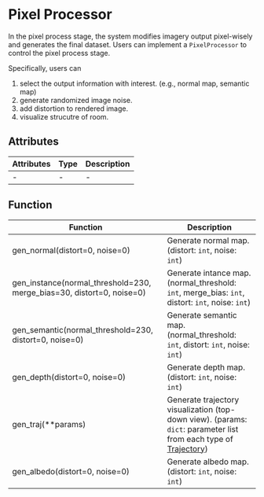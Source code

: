 # Pixel Processor

<!-- ## Description -->

In the pixel process stage, the system modifies imagery output pixel-wisely and generates the final dataset.
Users can implement a `PixelProcessor` to control the pixel process stage.

Specifically, users can 
1. select the output information with interest. (e.g., normal map, semantic map)
2. generate randomized image noise.
3. add distortion to rendered image.
4. visualize strucutre of room.

## Attributes
|Attributes |Type | Description    |
|---    |---    |--- |
| -|-|- |
## Function
|Function|Description|
|---|---|
|gen_normal(distort=0, noise=0)|Generate normal map. (distort: `int`, noise: `int`)|
|gen_instance(normal_threshold=230, merge_bias=30, distort=0, noise=0)|Generate intance map. (normal_threshold: `int`, merge_bias: `int`, distort: `int`, noise: `int`) |
|gen_semantic(normal_threshold=230, distort=0, noise=0)| Generate semantic map. (normal_threshold: `int`, distort: `int`, noise: `int`)|
|gen_depth(distort=0, noise=0)|Generate depth map. (distort: `int`, noise: `int`)|
|gen_traj(**params)|Generate trajectory visualization (top-down view). (params: `dict`: parameter list from each type of [Trajectory](dsl/../../trajectory.md))|
|gen_albedo(distort=0, noise=0)|Generate albedo map. (distort: `int`, noise: `int`)|
<!-- Each image is an instance of `class RenderResult`. -->
<!-- Based on these, users could modify image outputs. -->

<!-- More description about [RenderResult](./image.md) -->
<!-- 
## Example

```python
class PixelExample(PixelProcessor):
    def process(self, **kwargs):
        images = kwargs.get("images")
        albedo = images.get('rgb')
        depth = images.get('depth')
        normal = images.get('normal')
        ...
``` -->
